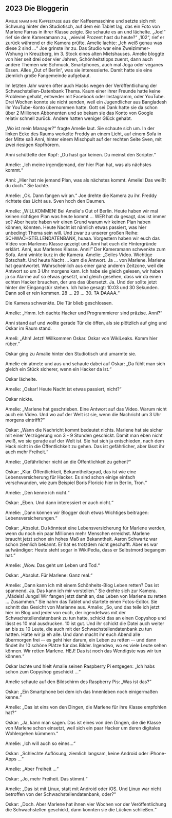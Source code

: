 ## **2023** Die Bloggerin

<span style="font-variant:small-caps;">Amelie nahm ihre Kaffeetasse</span> aus der Kaffeemaschine und setzte sich mit Schwung hinter den Studiotisch, auf dem ein Tablet lag, das ein Foto von Marlene Farras in ihrer Klasse zeigte.
Sie schaute es an und lächelte.
„Joe!” rief sie dem Kameramann zu, „wieviel Prozent hast du heute?“
„102“, rief er zurück während er die Kamera prüfte.
Amelie lachte: „Ich weiß genau was diese 2 sind ...“
Joe grinste ihr zu.
Das Studio war eine Zweizimmer-Wohung in Kreuzberg, im 3. Stock eines alten Mietshauses.
Amelie bloggte von hier seit drei oder vier Jahren, Schönheitstipps zuerst, dann auch andere Themen wie Schmuck, Smartphones, auch mal Joga oder veganes Essen.
Alles „Out of Berlin“, was sie interessierte.
Damit hatte sie eine ziemlich große Fangemeinde aufgebaut.

Im letzten Jahr waren öfter auch Hacks wegen der Veröffentlichung der Schwachstellen-Datenbank Thema.
Kaum einer ihrer Freunde hatte keine Probleme gehabt, entweder mit Facebook oder Instagramm, oder YouTube.
Drei Wochen konnte sie nicht senden, weil ein Jugendlicher aus Bangladesh ihr YouTube-Konto übernommen hatte.
Gott sei Dank hatte sie da schon über 2 Millionen Abbonenten und so bekam sie das Konto von Google relativ schnell zurück.
Andere hatten weniger Glück gehabt.

„Wo ist mein Manager?“ fragte Amelie laut.
Sie schaute sich um.
In der linken Ecke des Raums werkelte Freddy an einem Licht, auf einem Sofa in der Mitte saß Anni, hinter einem Mischpult auf der rechten Seite Sven, mit zwei riesigen Kopfhörern.

Anni schüttelte den Kopf: „Du hast gar keinen.
Du meinst den Scripter.“

Amelie: „Ich meine irgendjemand, der hier Plan hat, was als nächstes kommt.“

Anni: „Hier hat nie jemand Plan, was als nächstes kommt.
Amelie!
Das weißt du doch.“
Sie lachte.

Amelie: „Ok.
Dann fangen wir an.“
Joe drehte die Kamera zu ihr.
Freddy richtete das Licht aus.
Sven hoch den Daumen.

Amelie: „WILLKOMMEN! Bei Amelie's Out of Berlin.
Heute haben wir mal keinen richtigen Plan was heute kommt ...
WER hat da gesagt, das ist immer so?
Aber heute haben wir einen Grund warum wir keinen Plan haben können, könnten.
Heute Nacht ist nämlich etwas passiert, was hier unbedingt Thema sein will.
Und zwar zu unserer großen Reihe: SCHWACHSTELLENDATENBANK, huaaa.
Vorgestern haben wir euch das Video von Marlenes Klasse gezeigt und Anni hat euch die Hintergründe erklärt.
Anni, aus Marlenes Klasse. Anni!”
Der Kameramann schwenkte zum Sofa.
Anni winkte kurz in die Kamera.
Amelie: „Geiles Video.
Wichtige Botschaft.
Und heute Nacht ... kam die Antwort.
Ja ... von Marlene.
Marlene hat geantwortet.
Wahrscheinlich aus einer ganz anderen Zeitzone, weil die Antwort so um 3 Uhr morgens kam.
Ich habe sie gleich gelesen, wir haben ja so Alarme auf so etwas gesetzt, und gleich gesehen, dass wir da einen echten Hacker brauchen, der uns das übersetzt.
Ja.
Und der sollte jetzt hinter der Eingangstür stehen.
Ich habe gesagt: 10:03 und 30 Sekunden.
Dann soll er rein kommen.
28 ... 29 ... 30.
TA DAAAA.“

Die Kamera schwenkte.
Die Tür blieb geschlossen.

Amelie: „Hmm.
Ich dachte Hacker und Programmierer sind präzise.
Anni?“

Anni stand auf und wollte gerade Tür die öffen, als sie plötzlich auf ging und Oskar im Raum stand.

Ameli: „Ahh!
Jetzt!
Willkommen Oskar.
Oskar von WikiLeaks.
Komm hier rüber.“

Oskar ging zu Amalie hinter den Studiotisch und umarmte sie.

Amelie ein atmete und aus und schaute dabei auf Oskar: „Da fühlt man sich gleich ein Stück sicherer, wenn ein Hacker da ist.“

Oskar lächelte.

Amelie: „Oskar!
Heute Nacht ist etwas passiert, nicht?“

Oskar nickte.

Amelie: „Marlene hat geschrieben.
Eine Antwort auf das Video.
Warum nicht auch ein Video.
Und wo auf der Welt ist sie, wenn die Nachricht um 3 Uhr morgens eintrifft?“

Oskar: „Wann die Nachricht kommt bedeutet nichts.
Marlene hat sie sicher mit einer Verzögerung von 3 - 9 Stunden geschickt.
Damit man eben nicht weiß, wo sie gerade auf der Welt ist.
Sie hat sich ja entschieden, nach dem Hack nicht in die Öffentlichkeit zu gehen.
Das ist gefährlicher, aber lässt ihr auch mehr Freiheit.“

Amelie: „Gefährlicher nicht an die Öffentlichkeit zu gehen?“

Oskar: „Klar.
Öffentlichkeit, Bekanntheitsgrad, das ist wie eine Lebensversicherung für Hacker.
Es sind schon einige einfach verschwunden, wie zum Beispiel Boris Floricic hier in Berlin, Tron.“

Amelie: „Den kenne ich nicht.“

Oskar: „Eben.
Und dann interessiert er auch nicht.“

Amelie: „Dann können wir Blogger doch etwas Wichtiges beitragen: Lebensversicherungen.“

Oskar: „Absolut.
Du könntest eine Lebensversicherung für Marlene werden, wenn du noch ein paar Millionen mehr Menschen erreichst.
Marlene braucht jetzt schon ein hohes Maß an Bekanntheit.
Aaron Schwartz war schon ziemlich bekannt.
Er hat es trotzdem nicht geschafft.
Aber es war aufwändiger: Heute steht sogar in WikiPedia, dass er Selbstmord begangen hat.“

Amelie: „Wow.
Das geht um Leben und Tod.“

Oskar: „Absolut.
Für Marlene: Ganz real.“

Amelie: „Dann kann ich mit einem Schönheits-Blog Leben retten?
Das ist spannend.
Ja.
Das kann ich mir vorstellen.“
Sie drehte sich zur Kamera.
„Mädels!
Jungs!
Wir fangen jetzt damit an, das Leben von Marlene zu retten ...
Zusammen.“
Sie nahm das Tablet und startete einen Fotos-Editor.
Sie schnitt das Gesicht von Marianne aus.
Amalie: „So, und das teile ich jetzt hier im Blog und jeder von euch, der irgendetwas mit der Schwachstellendatenbank zu tun hatte, schickt das an einen Copyshop und lässt es 10 mal ausdrucken.
10 ist gut.
Und ihr schickt die Datei auch weiter an bis zu 10 Leute, die auch mit der Schwachstellendatenbank zu tun hatten.
Hatte wir ja eh alle.
Und dann macht ihr euch Abend alle übermorgen frei -- es geht hier darum, ein Leben zu retten -- und dann findet ihr 10 schöne Plätze für das Bilder.
Irgendwo, wo es viele Leute sehen können.
Wir retten Marlene.
HEJ!
Das ist noch das Wendigste was wir tun können.“

Oskar lachte und hielt Amalie seinen Raspberry Pi entgegen: „Ich habs schon zum Copyshop geschickt ...“

Amelie schaute auf den Bildschirm des Raspberry Pis: „Was ist das?“

Oskar: „Ein Smartphone bei dem ich das Innenleben noch einigermaßen kenne.“

Amelie: „Das ist eins von den Dingen, die Marlene für ihre Klasse empfohlen hat?“

Oskar: „Ja, kann man sagen.
Das ist eines von den Dingen, die die Klasse von Marlene schon einsetzt, weil sich ein paar Hacker um deren digitales Wohlergehen kümmern.“

Amelie: „Ich will auch so eines...“

Oskar: „Schlechte Auflösung, ziemlich langsam, keine Android oder iPhone-Apps ...“

Amelie: „Aber Freiheit ...“

Oskar: „Jo, mehr Freiheit.
Das stimmt.“

Amelie: „Das ist mit Linux, statt mit Android oder iOS.
Und Linux war nicht betroffen von der Schwachstellendatenbank, oder?“

Oskar: „Doch.
Aber Marlene hat ihnen vier Wochen vor der Veröffentlichung die Schwachstellen geschickt, dann konnten sie die Lücken schließen.“





